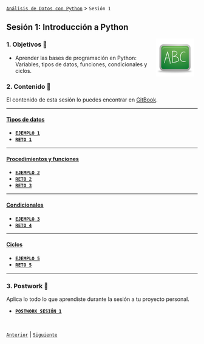 [`Análisis de Datos con Python`](../README.md) > `Sesión 1`

## Sesión 1: Introducción a Python

<img src="../imagenes/pizarron.png" align="right" height="100" width="100" hspace="10">

### 1. Objetivos :dart: 

- Aprender las bases de programación en Python: Variables, tipos de datos, funciones, condicionales y ciclos.

### 2. Contenido :blue_book:

El contenido de esta sesión lo puedes encontrar en [GitBook](https://beduexpert.gitbook.io/data-analysis/fundamentos-de-pyhon-para-data-analysis/sesion-01-fundamentos-de-python).

---
#### <ins>Tipos de datos</ins>

   - [**`EJEMPLO 1`**](ejemplo01/README.md)
   - [**`RETO 1`**](reto01/README.md)
---

#### <ins>Procedimientos y funciones</ins>

   - [**`EJEMPLO 2`**](ejemplo02/README.md)
   - [**`RETO 2`**](reto02/README.md)
   - [**`RETO 3`**](reto03/README.md)
---

#### <ins>Condicionales</ins>

   - [**`EJEMPLO 3`**](ejemplo03/README.md)
   - [**`RETO 4`**](reto04/README.md)
---

#### <ins>Ciclos</ins>

   - [**`EJEMPLO 5`**](ejemplo05/README.md)
   - [**`RETO 5`**](reto05/README.md)
---       

### 3. Postwork :memo:
Aplica lo todo lo que aprendiste durante la sesión a tu proyecto personal.

- [**`POSTWORK SESIÓN 1`**](postwork/README.md)

<br/>

[`Anterior`](../README.md) | [`Siguiente`](../sesion02/README.md)
